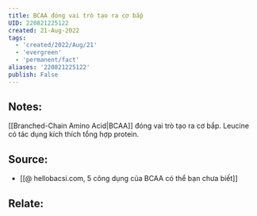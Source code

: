 ```yaml
---
title: BCAA đóng vai trò tạo ra cơ bắp
UID: 220821225122
created: 21-Aug-2022
tags:
  - 'created/2022/Aug/21'
  - 'evergreen'
  - 'permanent/fact'
aliases: '220821225122'
publish: False
---
```

## Notes:
[[Branched-Chain Amino Acid|BCAA]] đóng vai trò tạo ra cơ bắp. Leucine có tác dụng kích thích tổng hợp protein.

## Source:
- [[@ hellobacsi.com, 5 công dụng của BCAA có thể bạn chưa biết]]

## Relate:
